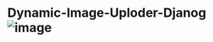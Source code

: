 # Dynamic-Image-Uploder-Djanog![image](https://user-images.githubusercontent.com/98229243/215307478-17b2eb84-11be-4b7a-9804-3e866c68de13.png)
